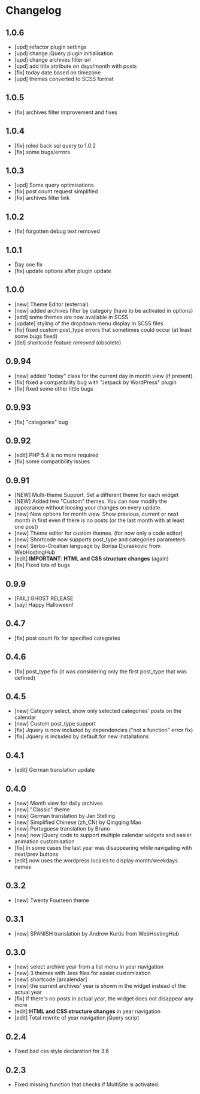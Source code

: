 # Changelog

## 1.0.6
* [upd] refactor plugin settings
* [upd] change jQuery plugin initialisation 
* [upd] change archives filter url
* [upd] add title attribute on days/month with posts
* [fix] today date based on timezone
* [upd] themes converted to SCSS format

## 1.0.5
* [fix] archives filter improvement and fixes

## 1.0.4
* [fix] roled back sql query to 1.0.2
* [fix] some bugs/errors

## 1.0.3
* [upd] Some query optimisations
* [fix] post count request simplified
* [fix] archives filter link

## 1.0.2
* [fix] forgotten debug text removed

## 1.0.1
* Day one fix
* [fix] update options after plugin update

## 1.0.0
* [new] Theme Editor (external)
* [new] added archives filter by category (have to be activated in options)
* [add] some themes are now available in SCSS
* [update] styling of the dropdown menu display in SCSS files
* [fix] fixed custom post_type errors that sometimes could occur (at least some bugs fixed)
* [del] shortcode feature *removed* (obsolete)

## 0.9.94
* [new] added "today" class for the current day in month view (if present).
* [fix] fixed a compatibility bug with "Jetpack by WordPress" plugin
* [fix] fixed some other little bugs

## 0.9.93
* [fix] "categories" bug

## 0.9.92
* [edit] PHP 5.4 is no more required
* [fix] some compatibility issues

## 0.9.91
* [NEW] Multi-theme Support. Set a different theme for each widget
* [NEW] Added two "Custom" themes. You can now modify the appearance without loosing your changes on every update.
* [new] New options for month view. Show previous, current or next month in first even if there is no posts (or the last month with at least one post)
* [new] Theme editor for custom themes. (for now only a code editor)
* [new] Shortcode now supports post_type and categories parameters
* [new] Serbo-Croatian language by Borisa Djuraskovic from WebHostingHub
* [edit] **IMPORTANT**: **HTML and CSS structure changes** (again)
* [fix] Fixed lots of bugs

## 0.9.9
* [FAIL] GHOST RELEASE
* [say] Happy Halloween!

## 0.4.7
* [fix] post count fix for specified categories

## 0.4.6
* [fix] post_type fix (it was considering only the first post_type that was defined)

## 0.4.5
* [new] Category select, show only selected categories' posts on the calendar
* [new] Custom post_type support
* [fix] Jquery is now included by dependencies ("not a function" error fix)
* [fix] Jquery is included by default for new installations

## 0.4.1
* [edit] German translation update

## 0.4.0
* [new] Month view for daily archives
* [new] "Classic" theme 
* [new] German translation by Jan Stelling
* [new] Simplified Chinese (zh_CN) by Qingqing Mao
* [new] Portuguese translation by Bruno
* [new] new jQuery code to support multiple calendar widgets and easier animation customisation
* [fix] in some cases the last year was disappearing while navigating with next/prev buttons
* [edit] now uses the wordpress locales to display month/weekdays names

## 0.3.2
* [new] Twenty Fourteen theme

## 0.3.1
* [new] SPANISH translation by Andrew Kurtis from WebHostingHub

## 0.3.0
* [new] select archive year from a list menu in year navigation
* [new] 3 themes with .less files for easier customization
* [new] shortcode [arcalendar]
* [new] the current archives' year is shown in the widget instead of the actual year
* [fix] if there's no posts in actual year, the widget does not disappear any more
* [edit] **HTML and CSS structure changes** in year navigation
* [edit] Total rewrite of year navigation jQuery script

## 0.2.4
* Fixed bad css style declaration for 3.6

## 0.2.3
* Fixed missing function that checks if MultiSite is activated.